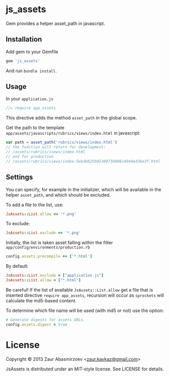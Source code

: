 # js_assets

Gem provides a helper asset_path in javascript.

## Installation

Add gem to your Gemfile
```ruby
gem 'js_assets'
```
And run `bundle install`.

## Usage

In your `application.js`
```javascript
//= require app_assets
```

This directive adds the method `asset_path` in the global scope.

Get the path to the template `app/assets/javascripts/rubrics/views/index.html` in javascript:
```javascript
var path = asset_path('rubrics/views/index.html')
// the function will return for development:
// /assets/rubrics/views/index.html
// and for production
// /assets/rubrics/views/index-5eb3bb250d5300736006c8944e436e3f.html
```

## Settings

You can specify, for example in the initializer, which will be available in the helper `asset_path`, and which should be excluded.

To add a file to the list, use:
```ruby
JsAssets::List.allow << '*.png'
```
To exclude:
```ruby
JsAssets::List.exclude << '*.png'
```
Initially, the list is taken asset falling within the filter `app/config/environments/production.rb`
```ruby
config.assets.precompile += ['*.html']
```
By default:
```ruby
JsAssets::List.exclude = ["application.js"]
JsAssets::List.allow = ["*.html"]
```

Be careful! If the list of available `JsAssets::List.allow` get a file that is inserted directive `require app_assets`, recursion will occur as `sprockets` will calculate the md5-based content.

To determine which file name will be used (with md5 or not) use the option:
```ruby
# Generate digests for assets URLs.
config.assets.digest = true
```

# License #

Copyright &copy; 2013 Zaur Abasmirzoev <<zaur.kavkaz@gmail.com>>

JsAssets is distributed under an MIT-style license. See LICENSE for
details.

